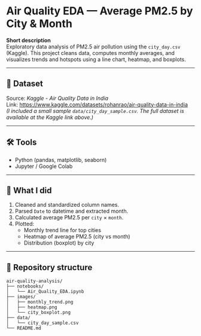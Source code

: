 # Air Quality EDA — Average PM2.5 by City & Month

**Short description**  
Exploratory data analysis of PM2.5 air pollution using the `city_day.csv` (Kaggle). This project cleans data, computes monthly averages, and visualizes trends and hotspots using a line chart, heatmap, and boxplots.

---

## 🔗 Dataset
Source: *Kaggle - Air Quality Data in India*  
Link: https://www.kaggle.com/datasets/rohanrao/air-quality-data-in-india  
*(I included a small sample `data/city_day_sample.csv`. The full dataset is available at the Kaggle link above.)*

---

## 🛠 Tools
- Python (pandas, matplotlib, seaborn)
- Jupyter / Google Colab

---

## 🚀 What I did
1. Cleaned and standardized column names.  
2. Parsed `Date` to datetime and extracted month.  
3. Calculated average PM2.5 per `city` × `month`.  
4. Plotted:
   - Monthly trend line for top cities
   - Heatmap of average PM2.5 (city vs month)
   - Distribution (boxplot) by city

---

## 📂 Repository structure
```
air-quality-analysis/
├── notebooks/
│   └── Air_Quality_EDA.ipynb
├── images/
│   ├── monthly_trend.png
│   ├── heatmap.png
│   └── city_boxplot.png
├── data/
│   └── city_day_sample.csv
└── README.md
```
